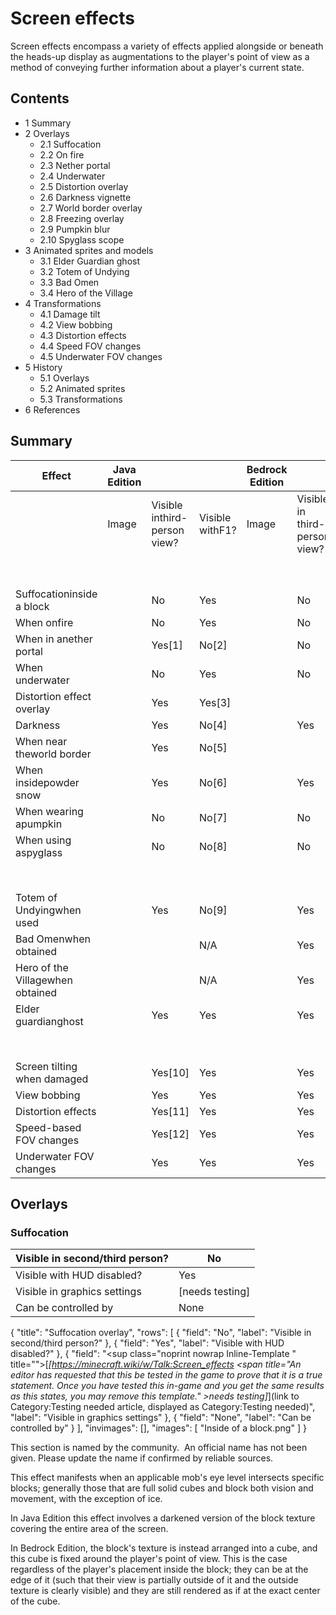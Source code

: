 # Screen effects
Screen effects encompass a variety of effects applied alongside or beneath the heads-up display as augmentations to the player's point of view as a method of conveying further information about a player's current state.

## Contents
- 1 Summary
- 2 Overlays
	- 2.1 Suffocation
	- 2.2 On fire
	- 2.3 Nether portal
	- 2.4 Underwater
	- 2.5 Distortion overlay
	- 2.6 Darkness vignette
	- 2.7 World border overlay
	- 2.8 Freezing overlay
	- 2.9 Pumpkin blur
	- 2.10 Spyglass scope
- 3 Animated sprites and models
	- 3.1 Elder Guardian ghost
	- 3.2 Totem of Undying
	- 3.3 Bad Omen
	- 3.4 Hero of the Village
- 4 Transformations
	- 4.1 Damage tilt
	- 4.2 View bobbing
	- 4.3 Distortion effects
	- 4.4 Speed FOV changes
	- 4.5 Underwater FOV changes
- 5 History
	- 5.1 Overlays
	- 5.2 Animated sprites
	- 5.3 Transformations
- 6 References

## Summary
| Effect                           | Java Edition |                              |                 | Bedrock Edition |                               |                        |
|----------------------------------|--------------|------------------------------|-----------------|-----------------|-------------------------------|------------------------|
|                                  | Image        | Visible inthird-person view? | Visible withF1? | Image           | Visible in third-person view? | Visible withF1?        |
|                                  |              |                              |                 |                 |                               | Overlays and vignettes |
| Suffocationinside a block        |              | No                           | Yes             |                 | No                            | Yes                    |
| When onfire                      |              | No                           | Yes             |                 | No                            | Yes                    |
| When in anether portal           |              | Yes[1]                       | No[2]           |                 | No                            | Yes                    |
| When underwater                  |              | No                           | Yes             |                 | No                            | Yes                    |
| Distortion effect overlay        |              | Yes                          | Yes[3]          |                 |                               | N/A                    |
| Darkness                         |              | Yes                          | No[4]           |                 | Yes                           | No                     |
| When near theworld border        |              | Yes                          | No[5]           |                 |                               | N/A                    |
| When insidepowder snow           |              | Yes                          | No[6]           |                 | Yes                           | Yes                    |
| When wearing apumpkin            |              | No                           | No[7]           |                 | No                            | Yes                    |
| When using aspyglass             |              | No                           | No[8]           |                 | No                            | Yes                    |
|                                  |              |                              |                 |                 |                               | Animated sprites       |
| Totem of Undyingwhen used        |              | Yes                          | No[9]           |                 | Yes                           | Yes                    |
| Bad Omenwhen obtained            |              |                              | N/A             |                 | Yes                           | Yes                    |
| Hero of the Villagewhen obtained |              |                              | N/A             |                 | Yes                           | Yes                    |
| Elder guardianghost              |              | Yes                          | Yes             |                 | Yes                           | Yes                    |
|                                  |              |                              |                 |                 |                               | Visual transformations |
| Screen tilting when damaged      |              | Yes[10]                      | Yes             |                 | Yes                           | Yes                    |
| View bobbing                     |              | Yes                          | Yes             |                 | Yes                           | Yes                    |
| Distortion effects               |              | Yes[11]                      | Yes             |                 | Yes                           | Yes                    |
| Speed-based FOV changes          |              | Yes[12]                      | Yes             |                 | Yes                           | Yes                    |
| Underwater FOV changes           |              | Yes                          | Yes             |                 | Yes                           | Yes                    |

## Overlays
### Suffocation
| Visible in second/third person? | No              |
|---------------------------------|-----------------|
| Visible with HUD disabled?      | Yes             |
| Visible in graphics settings    | [needs testing] |
| Can be controlled by            | None            |

{
    "title": "Suffocation overlay",
    "rows": [
        {
            "field": "No",
            "label": "Visible in second/third person?"
        },
        {
            "field": "Yes",
            "label": "Visible with HUD disabled?"
        },
        {
            "field": "<sup class=\"noprint nowrap Inline-Template \" title=\"\">[<i>[https://minecraft.wiki/w/Talk:Screen_effects <span title=\"An editor has requested that this be tested in the game to prove that it is a true statement. Once you have tested this in-game and you get the same results as this states, you may remove this template.\" >needs testing</span>]</i>]</sup>(link to Category:Testing needed article, displayed as Category:Testing needed)",
            "label": "Visible in graphics settings"
        },
        {
            "field": "None",
            "label": "Can be controlled by"
        }
    ],
    "invimages": [],
    "images": [
        "Inside of a block.png"
    ]
}

  

This section is named by the community. 
An official name has not been given. Please update the name if confirmed by reliable sources.


This effect manifests when an applicable mob's eye level intersects specific blocks; generally those that are full solid cubes and block both vision and movement, with the exception of ice.

In Java Edition this effect involves a darkened version of the block texture covering the entire area of the screen.

In Bedrock Edition, the block's texture is instead arranged into a cube, and this cube is fixed around the player's point of view. This is the case regardless of the player's placement inside the block; they can be at the edge of it (such that their view is partially outside of it and the outside texture is clearly visible) and they are still rendered as if at the exact center of the cube.

